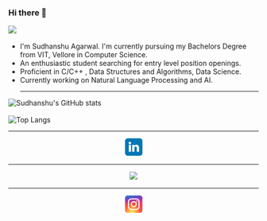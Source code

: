 ### Hi there 👋
<!--
**SudhanshuAgarwal786/SudhanshuAgarwal786** is a ✨ _special_ ✨ repository because its `README.md` (this file) appears on your GitHub profile.

Here are some ideas to get you started:

- 🔭 I’m currently working on ...
- 🌱 I’m currently learning ...
- 👯 I’m looking to collaborate on ...
- 🤔 I’m looking for help with ...
- 💬 Ask me about ...
- 📫 How to reach me: ...
- 😄 Pronouns: ...
- ⚡ Fun fact: ...
-->
<!-- # <img src="https://tenor.com/view/hi-robot-gif-18871668.gif" width="100"> -->
![](https://komarev.com/ghpvc/?username=SudhanshuAgarwal786&color=47ccb3) 
- I'm Sudhanshu Agarwal. I'm currently pursuing my Bachelors Degree from VIT, Vellore in Computer Science.
- An enthusiastic student searching for entry level position openings.
- Proficient in C/C++ , Data Structures and Algorithms, Data Science.
- Currently working on Natural Language Processing and AI.<hr>

![Sudhanshu's GitHub stats](https://github-readme-stats.vercel.app/api/?username=SudhanshuAgarwal786&show_icons=true&title_color=fff&icon_color=79ff97&text_color=9f9f9f&bg_color=151515)<br/></br>
![Top Langs](https://github-readme-stats.vercel.app/api/top-langs/?username=SudhanshuAgarwal786&show_icons=true&title_color=fff&icon_color=79ff97&text_color=9f9f9f&bg_color=151515)
<hr><p align = "center">
<a href = https://www.linkedin.com/in/sudhanshu-agarwal/ target='blank'> <img src=https://github.com/edent/SuperTinyIcons/blob/master/images/svg/linkedin.svg height='35' weight='35'/></a><br><hr><p align = "center">
<a href = mailto:sudhanshusanjay8@gmail.com target='blank'> <img src=https://edent.github.io/SuperTinyIcons/images/svg/gmail.svg height='50' weight='35'/></a><br><hr><p align = "center">
<a href = https://instagram.com/sudhanshu.agarwal.007?utm_medium=copy_link target='blank'> <img src=https://github.com/edent/SuperTinyIcons/blob/master/images/svg/instagram.svg height='35' weight='35'/></a><br>
 

